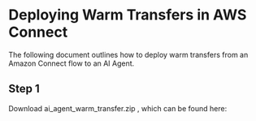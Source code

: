 # Deploying Warm Transfers in AWS Connect
The following document outlines how to deploy warm transfers from an Amazon Connect flow to an AI Agent. 

## Step 1
Download ai_agent_warm_transfer.zip , which can be found here: 